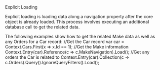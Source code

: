 Explicit Loading

Explicit loading is loading data along a navigation property after the core object is already loaded. This
process involves executing an additional database call to get the related data.


The following examples show how to get the related Make data as well as any Orders for a Car record:
//Get the Car record
var car = Context.Cars.First(x => x.Id == 1);
//Get the Make information
Context.Entry(car).Reference(c => c.MakeNavigation).Load();
//Get any orders the Car is related to
Context.Entry(car).Collection(c => c.Orders).Query().IgnoreQueryFilters().Load();

